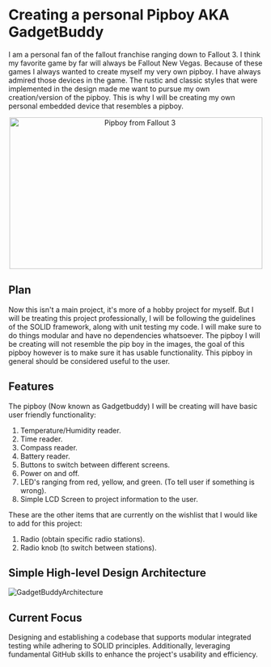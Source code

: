 # Creating a personal Pipboy AKA GadgetBuddy
I am a personal fan of the fallout franchise ranging down to Fallout 3. I think my favorite game by far will always be Fallout New Vegas. Because of these games I always wanted to create myself my very own pipboy. I 
have always admired those devices in the game. The rustic and classic styles that were implemented in the design made me want to pursue my own creation/version of the pipboy. This is why I will be creating my own 
personal embedded device that resembles a pipboy.

<div style="text-align: center;">
<img src="https://github.com/user-attachments/assets/fb1897d2-c71e-400b-8209-96cbfc2160ee" alt="Pipboy from Fallout 3" width="500" height="300">
</div>

## Plan
Now this isn't a main project, it's more of a hobby project for myself. But I will be treating this project professionally, I will be following the guidelines of the SOLID framework, along with unit testing my code.
I will make sure to do things modular and have no dependencies whatsoever. The pipboy I will be creating will not resemble the pip boy in the images, the goal of this pipboy however is to make sure it has usable 
functionality. This pipboy in general should be considered useful to the user.

## Features
The pipboy (Now known as Gadgetbuddy) I will be creating will have basic user friendly functionality:

1. Temperature/Humidity reader.
2. Time reader.
3. Compass reader.
4. Battery reader.
5. Buttons to switch between different screens.
6. Power on and off.
7. LED's ranging from red, yellow, and green. (To tell user if something is wrong).
8. Simple LCD Screen to project information to the user.

These are the other items that are currently on the wishlist that I would like to add for this project:

1. Radio (obtain specific radio stations).
2. Radio knob (to switch between stations).

## Simple High-level Design Architecture
![GadgetBuddyArchitecture](https://github.com/user-attachments/assets/93aa00ef-e8a5-475b-8d41-6e0748dac4e1)

## Current Focus
Designing and establishing a codebase that supports modular integrated testing while adhering to SOLID principles. Additionally, leveraging fundamental GitHub skills to enhance the project's usability and efficiency.



